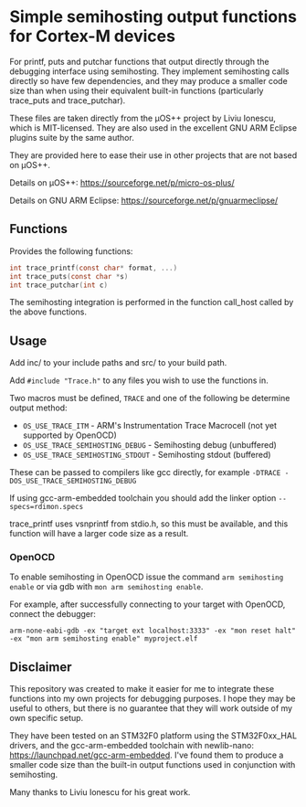 # Simple semihosting output functions for Cortex-M devices

For printf, puts and putchar functions that output directly through the debugging interface using semihosting.
They implement semihosting calls directly so have few dependencies, and they may produce a smaller code size than when using their equivalent built-in functions (particularly trace_puts and trace_putchar).

These files are taken directly from the µOS++ project by Liviu Ionescu, which is MIT-licensed.
They are also used in the excellent GNU ARM Eclipse plugins suite by the same author.

They are provided here to ease their use in other projects that are not based on µOS++.

Details on µOS++:
https://sourceforge.net/p/micro-os-plus/

Details on GNU ARM Eclipse:
https://sourceforge.net/p/gnuarmeclipse/

## Functions
Provides the following functions:
```c
int trace_printf(const char* format, ...)
int trace_puts(const char *s)
int trace_putchar(int c)
```

The semihosting integration is performed in the function call_host called by the above functions.

## Usage
Add inc/ to your include paths and src/ to your build path.

Add `#include "Trace.h"` to any files you wish to use the functions in.



Two macros must be defined, `TRACE` and one of the following be determine output method:
* `OS_USE_TRACE_ITM` - ARM's Instrumentation Trace Macrocell (not yet supported by OpenOCD)
* `OS_USE_TRACE_SEMIHOSTING_DEBUG` - Semihosting debug (unbuffered)
* `OS_USE_TRACE_SEMIHOSTING_STDOUT` - Semihosting stdout (buffered)

These can be passed to compilers like gcc directly, for example `-DTRACE -DOS_USE_TRACE_SEMIHOSTING_DEBUG`

If using gcc-arm-embedded toolchain you should add the linker option `--specs=rdimon.specs`

trace_printf uses vsnprintf from stdio.h, so this must be available, and this function will have a larger code size as a result.

### OpenOCD
To enable semihosting in OpenOCD issue the command `arm semihosting enable` or via gdb with `mon arm semihosting enable`.

For example, after successfully connecting to your target with OpenOCD, connect the debugger:
```
arm-none-eabi-gdb -ex "target ext localhost:3333" -ex "mon reset halt" -ex "mon arm semihosting enable" myproject.elf
```

## Disclaimer
This repository was created to make it easier for me to integrate these functions into my own projects for debugging purposes.
I hope they may be useful to others, but there is no guarantee that they will work outside of my own specific setup.

They have been tested on an STM32F0 platform using the STM32F0xx_HAL drivers, and the gcc-arm-embedded toolchain with newlib-nano:
https://launchpad.net/gcc-arm-embedded. I've found them to produce a smaller code size than the built-in output functions used in conjunction with semihosting.

Many thanks to Liviu Ionescu for his great work.

